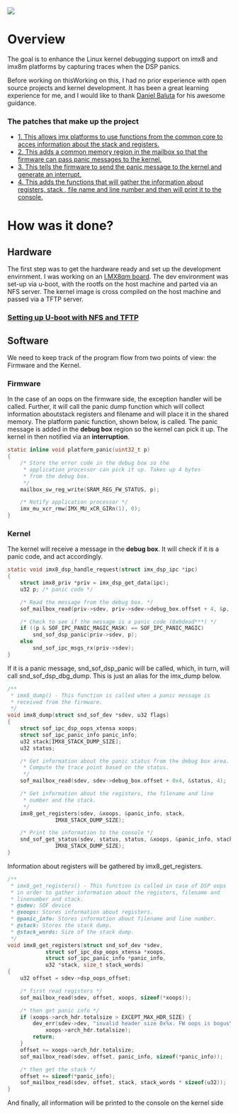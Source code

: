 <image src="images/gsoc_logo.png">

# Overview

The goal is to enhance the Linux kernel debugging support on imx8 and imx8m platforms by capturing traces when the DSP panics.

Before working on thisWorking on this, I had no prior experience with open source projects and kernel development. It has been a great learning experience for me, and I would like to thank [Daniel Baluta](https://github.com/dbaluta) for his awesome guidance.

### The patches that make up the project

- [1. This allows imx platforms to use functions from the common core to acces information about the stack and registers.](https://github.com/thesofproject/linux/pull/2322/commits/58f860ba61ee2c5fe947f7f9acad4cda34c2f757)
- [2. This adds a common memory region in the mailbox so that the firmware can pass panic messages to the kernel.](https://github.com/thesofproject/linux/pull/2341/commits/a316ce5fdd7a304e59555d5faacc8ae51e8e112f)
- [3. This tells the firmware to send the panic message to the kernel and generate an interrupt.](https://github.com/thesofproject/sof/pull/3282/commits/d334d9890e28439828251aac16e3ba17e2a7a583)
- [4. This adds the functions that will gather the information about registers, stack , file name and line number and then will print it to the console.](https://github.com/thesofproject/linux/pull/2348/commits/39cdee64070e063c6d8802362ace3c7b54b370b1)

# How was it done?

## Hardware
The first step was to get the hardware ready and set up the development envirnment.
I was working on an [I.MX8qm board](https://www.nxp.com/design/development-boards/i-mx-evaluation-and-development-boards/i-mx-8quadmax-multisensory-enablement-kit-mek:MCIMX8QM-CPU). The dev environment was set-up via u-boot, with the rootfs on the host machine and parted via an NFS server. The kernel image is cross compiled on the host machine and passed via a TFTP server.

### [Setting up U-boot with NFS and TFTP](https://github.com/IulianOlaru249/GSoC2020-Summary/blob/master/hardware-setup-tutorial.md)

## Software
We need to keep track of the program flow from two points of view: the Firmware and the Kernel.

### Firmware
In the case of an oops on the firmware side, the exception handler will be called. Further, it will call the panic dump function which will collect information aboutstack registers and filename and will place it in the shared memory. The platform panic function, shown below, is called. The panic message is added in the **debug box** region so the kernel can pick it up. The kernel in then notified via an **interruption**.
```c
static inline void platform_panic(uint32_t p)
{
	/* Store the error code in the debug box so the
	 * application processor can pick it up. Takes up 4 bytes
	 * from the debug box.
	 */
	mailbox_sw_reg_write(SRAM_REG_FW_STATUS, p);

	/* Notify application processor */
	imx_mu_xcr_rmw(IMX_MU_xCR_GIRn(1), 0);
}
```

### Kernel
The kernel will receive a message in the **debug box**. It will check if it is a panic code, and act accordingly.
```c
static void imx8_dsp_handle_request(struct imx_dsp_ipc *ipc)
{
	struct imx8_priv *priv = imx_dsp_get_data(ipc);
	u32 p; /* panic code */

	/* Read the message from the debug box. */
	sof_mailbox_read(priv->sdev, priv->sdev->debug_box.offset + 4, &p, sizeof(p));

	/* Check to see if the message is a panic code (0x0dead***) */
	if ((p & SOF_IPC_PANIC_MAGIC_MASK) == SOF_IPC_PANIC_MAGIC)
		snd_sof_dsp_panic(priv->sdev, p);
	else
		snd_sof_ipc_msgs_rx(priv->sdev);
}
```

If it is a panic message, snd_sof_dsp_panic will be called, which, in turn, will call snd_sof_dsp_dbg_dump. This is just an alias for the imx_dump below.
```c
/**
 * imx8_dump() - This function is called when a panic message is
 * received from the firmware.
 */
void imx8_dump(struct snd_sof_dev *sdev, u32 flags)
{
	struct sof_ipc_dsp_oops_xtensa xoops;
	struct sof_ipc_panic_info panic_info;
	u32 stack[IMX8_STACK_DUMP_SIZE];
	u32 status;

	/* Get information about the panic status from the debug box area.
	 * Compute the trace point based on the status.
	 */
	sof_mailbox_read(sdev, sdev->debug_box.offset + 0x4, &status, 4);

	/* Get information about the registers, the filename and line
	 * number and the stack.
	 */
	imx8_get_registers(sdev, &xoops, &panic_info, stack,
			   IMX8_STACK_DUMP_SIZE);

	/* Print the information to the console */
	snd_sof_get_status(sdev, status, status, &xoops, &panic_info, stack,
			   IMX8_STACK_DUMP_SIZE);
}
```

Information about registers will be gathered by imx8_get_registers.
```c
/**
 * imx8_get_registers() - This function is called in case of DSP oops
 * in order to gather information about the registers, filename and
 * linenumber and stack.
 * @sdev: SOF device
 * @xoops: Stores information about registers.
 * @panic_info: Stores information about filename and line number.
 * @stack: Stores the stack dump.
 * @stack_words: Size of the stack dump.
 */
void imx8_get_registers(struct snd_sof_dev *sdev,
			struct sof_ipc_dsp_oops_xtensa *xoops,
			struct sof_ipc_panic_info *panic_info,
			u32 *stack, size_t stack_words)
{
	u32 offset = sdev->dsp_oops_offset;

	/* first read registers */
	sof_mailbox_read(sdev, offset, xoops, sizeof(*xoops));

	/* then get panic info */
	if (xoops->arch_hdr.totalsize > EXCEPT_MAX_HDR_SIZE) {
		dev_err(sdev->dev, "invalid header size 0x%x. FW oops is bogus\n",
			xoops->arch_hdr.totalsize);
		return;
	}
	offset += xoops->arch_hdr.totalsize;
	sof_mailbox_read(sdev, offset, panic_info, sizeof(*panic_info));

	/* then get the stack */
	offset += sizeof(*panic_info);
	sof_mailbox_read(sdev, offset, stack, stack_words * sizeof(u32));
}
```

And finally, all information will be printed to the console on the kernel side
```markdown
```
